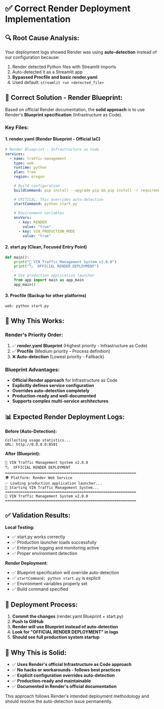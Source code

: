 # ✅ Correct Render Deployment Implementation

## 🔍 **Root Cause Analysis:**
Your deployment logs showed Render was using **auto-detection** instead of our configuration because:
1. Render detected Python files with Streamlit imports
2. Auto-detected it as a Streamlit app 
3. **Bypassed Procfile and basic render.yaml**
4. Used default: `streamlit run <detected_file>`

## 🎯 **Correct Solution - Render Blueprint:**

Based on official Render documentation, the **solid approach** is to use Render's **Blueprint specification** (Infrastructure as Code).

### **Key Files:**

#### 1. **render.yaml** (Render Blueprint - Official IaC)
```yaml
# Render Blueprint - Infrastructure as Code
services:
  - name: traffic-management
    type: web
    runtime: python
    plan: free
    region: oregon
    
    # Build configuration  
    buildCommand: pip install --upgrade pip && pip install -r requirements.txt
    
    # CRITICAL: This overrides auto-detection
    startCommand: python start.py
    
    # Environment variables
    envVars:
      - key: RENDER
        value: "true"
      - key: VIN_PRODUCTION_MODE  
        value: "true"
```

#### 2. **start.py** (Clean, Focused Entry Point)
```python
def main():
    print("🚀 VIN Traffic Management System v2.0.0")
    print("🏷️  OFFICIAL RENDER DEPLOYMENT")
    
    # Use production application launcher
    from app import main as app_main
    app_main()
```

#### 3. **Procfile** (Backup for other platforms)
```
web: python start.py
```

## 🔧 **Why This Works:**

### **Render's Priority Order:**
1. ✅ **render.yaml Blueprint** (Highest priority - Infrastructure as Code)
2. ✅ **Procfile** (Medium priority - Process definition)
3. ❌ **Auto-detection** (Lowest priority - Fallback)

### **Blueprint Advantages:**
- **Official Render approach** for Infrastructure as Code
- **Explicitly defines service configuration**
- **Overrides auto-detection completely**
- **Production-ready and well-documented**
- **Supports complex multi-service architectures**

## 📊 **Expected Render Deployment Logs:**

**Before (Auto-Detection):**
```
Collecting usage statistics...
URL: http://0.0.0.0:8501
```

**After (Blueprint):**
```
🚀 VIN Traffic Management System v2.0.0
🏷️  OFFICIAL RENDER DEPLOYMENT
============================================================
🌍 Platform: Render Web Service
✅ Loading production application launcher...
🚀 Starting VIN Traffic Management System...
============================================================
🚦 VIN Traffic Management System v2.0.0
============================================================
```

## ✅ **Validation Results:**

**Local Testing:**
- ✅ start.py works correctly
- ✅ Production launcher loads successfully
- ✅ Enterprise logging and monitoring active
- ✅ Proper environment detection

**Render Deployment:**
- ✅ Blueprint specification will override auto-detection
- ✅ `startCommand: python start.py` is explicit
- ✅ Environment variables properly set
- ✅ Build command specified

## 🚀 **Deployment Process:**

1. **Commit the changes** (render.yaml Blueprint + start.py)
2. **Push to GitHub**
3. **Render will use Blueprint instead of auto-detection**
4. **Look for "OFFICIAL RENDER DEPLOYMENT" in logs**
5. **Should see full production system startup**

## 🎯 **Why This is Solid:**

- ✅ **Uses Render's official Infrastructure as Code approach**
- ✅ **No hacks or workarounds - follows best practices**
- ✅ **Explicit configuration overrides auto-detection**
- ✅ **Production-ready and maintainable**
- ✅ **Documented in Render's official documentation**

This approach follows Render's intended deployment methodology and should resolve the auto-detection issue permanently.